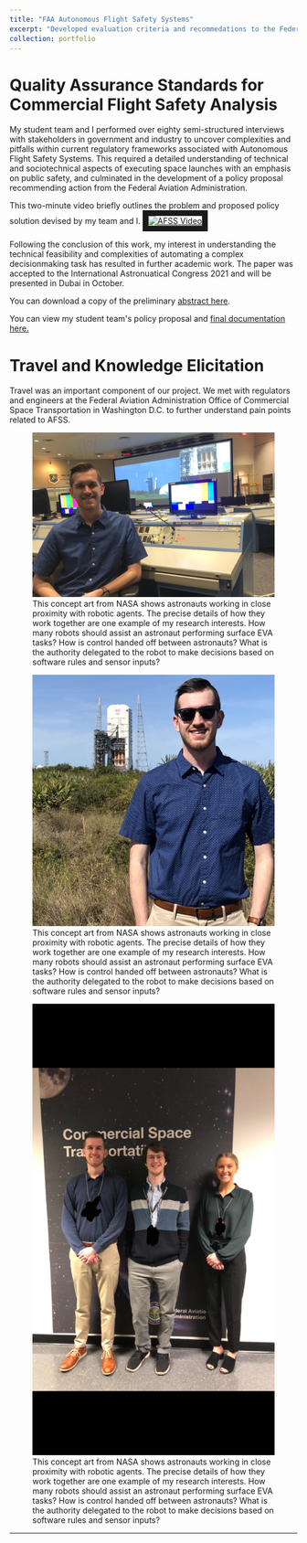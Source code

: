 ```yaml
---
title: "FAA Autonomous Flight Safety Systems"
excerpt: "Developed evaluation criteria and recommedations to the Federal Aviation Administration following detailed assesment of a disruptive emerging technology."
collection: portfolio
---
```


Quality Assurance Standards for Commercial Flight Safety Analysis
===

My student team and I performed over eighty semi-structured interviews with stakeholders in government and industry to uncover complexities and pitfalls within current regulatory frameworks associated with Autonomous Flight Safety Systems. This required a detailed understanding of technical and sociotechnical aspects of executing space launches with an emphasis on public safety, and culminated in the development of a policy proposal recommending action from the Federal Aviation Administration.

This two-minute video briefly outlines the problem and proposed policy solution devised by my team and I.
<a href="http://www.youtube.com/watch?feature=player_embedded&v=YOUTUBE_VIDEO_ID_HERE
" target="_blank"><img src="http://img.youtube.com/vi/YOUTUBE_VIDEO_ID_HERE/0.jpg" 
alt="AFSS Video" width="240" height="180" border="10" /></a>


Following the conclusion of this work, my interest in understanding the technical feasibility and complexities of automating a complex decisionmaking task has resulted in further academic work. The paper was accepted to the International Astronuatical Congress 2021 and will be presented in Dubai in October. 

You can download a copy of the preliminary [abstract here](/files/IAC-21.pdf).

You can view my student team's policy proposal and [final documentation here.](/files/Report.pdf)



Travel and Knowledge Elicitation
===

Travel was an important component of our project. We met with regulators and engineers at the Federal Aviation Administration Office of Commercial Space Transportation in Washington D.C. to further understand pain points related to AFSS.

<figure>
  <img src='/images/20200313_172651555_iOS.jpg' alt="NASA Artemis Concept Art">
  <figcaption> This concept art from NASA shows astronauts working in close proximity with robotic agents. The precise details of how they work together are one example of my research interests. How many robots should assist an astronaut performing surface EVA tasks? How is control handed off between astronauts? What is the authority delegated to the robot to make decisions based on software rules and sensor inputs?</figcaption>
</figure>


<figure>
  <img src='/images/20200313_195138201_iOS.jpg' alt="NASA Artemis Concept Art">
  <figcaption> This concept art from NASA shows astronauts working in close proximity with robotic agents. The precise details of how they work together are one example of my research interests. How many robots should assist an astronaut performing surface EVA tasks? How is control handed off between astronauts? What is the authority delegated to the robot to make decisions based on software rules and sensor inputs?</figcaption>
</figure>

<figure>
  <img src='/images/20210527_163017687_iOS.jpg' alt="NASA Artemis Concept Art">
  <figcaption> This concept art from NASA shows astronauts working in close proximity with robotic agents. The precise details of how they work together are one example of my research interests. How many robots should assist an astronaut performing surface EVA tasks? How is control handed off between astronauts? What is the authority delegated to the robot to make decisions based on software rules and sensor inputs?</figcaption>
</figure>

-----

